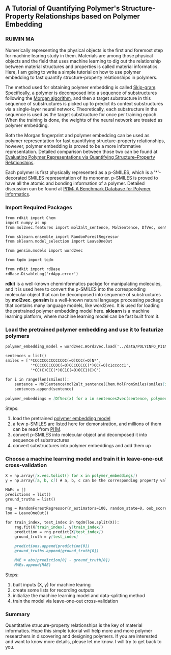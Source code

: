 ## A Tutorial of Quantifying Polymer's Structure-Property Relationships based on Polymer Embedding

### RUIMIN MA

Numerically representing the physical objects is the first and foremost step for machine learing study in them. Materials are among those physical objects and the field that uses machine learning to dig out the relationship between material structures and properties is called material informatics. Here, I am going to write a simple tutorial on how to use polymer embedding to fast quantify structure-property relationships in polymers. 

The method used for obtaining polymer embedding is called [Skip-gram](https://towardsdatascience.com/skip-gram-nlp-context-words-prediction-algorithm-5bbf34f84e0c). Specifically, a polymer is decomposed into a sequence of substructures following the [Morgan algorithm](https://pubs.acs.org/doi/abs/10.1021/ci100050t), and then a target substructure in this sequence of substructures is picked up to predict its context substructures via a single-layer neural network. Theoretically, each substructure in the sequence is used as the target substructure for once per training epoch. When the training is done, the weights of the neural network are treated as polymer embedding.

Both the Morgan fingerprint and polymer embedding can be used as polymer representation for fast quantifying structure-property relationships, however, polymer embedding is proved to be a more informative representation. Detailed comparison between those two can be found at [Evaluating Polymer Representations via Quantifying Structure–Property Relationships](https://pubs.acs.org/doi/abs/10.1021/acs.jcim.9b00358).

Each polymer is first physically represented as a p-SMILES, which is a '*'-decorated SMILES representation of its monomer. p-SMILES is proved to have all the atomic and bonding information of a polymer. Detailed discussion can be found at [PI1M: A Benchmark Database for Polymer Informatics](https://pubs.acs.org/doi/abs/10.1021/acs.jcim.0c00726).

### Import Required Packages
```markdown
from rdkit import Chem
import numpy as np 
from mol2vec.features import mol2alt_sentence, MolSentence, DfVec, sentences2vec 

from sklearn.ensemble import RandomForestRegressor
from sklearn.model_selection import LeaveOneOut

from gensim.models import word2vec

from tqdm import tqdm

from rdkit import rdBase
rdBase.DisableLog('rdApp.error')
```

**rdkit** is a well-known cheminformatics packge for manipulating molecules, and it is used here to convert the p-SMILES into the corresponding molecular object that can be decomposed into sequence of substructures by **mol2vec**. **gensim** is a well-known natural language processing package that contains many language models, like word2vec. It is used for loading the pretrained polymer embedding model here. **sklearn** is a machine learning platform, where machine learning model can be fast built from it.

### Load the pretrained polymer embedding and use it to featurize polymers

```markdown
polymer_embedding_model = word2vec.Word2Vec.load('../data/POLYINFO_PI1M.pkl')

sentences = list()
smiles = ['*CCCCCCCCCCCCCOC(=O)CCC(=O)N*', 
           '*CCCCCCCCCOC(=O)CCCCCCCC(*)OC(=O)c1ccccc1',
           '*CC(C)CCC(*)OC1C(=O)OCC1(C)C']
           
for i in range(len(smiles)):
    sentence = MolSentence(mol2alt_sentence(Chem.MolFromSmiles(smiles[i], 1))
    sentences.append(sentence)
    
polymer_embeddings = [DfVec(x) for x in sentences2vec(sentence, polymer_embedding_model, unseen='UNK')]
```
Steps:

1. load the pretrained [polymer embedding model](https://drive.google.com/file/d/1_lfHWOLcV3VX37wN7kuBDFTAn6EYPQeD/view?usp=sharing)
2. a few p-SMILES are listed here for demonstration, and millions of them can be read from [PI1M](https://github.com/RUIMINMA1996/PI1M).
3. convert p-SMILES into molecular object and decomposed it into sequence of substructures
4. convert substructures into polymer embeddings and add them up

### Choose a machine learning model and train it in leave-one-out cross-validation
```markdown
X = np.array([x.vec.tolist() for x in polymer_embeddings])
y = np.array([a, b, c]) # a, b, c can be the corresponding property values

MAEs = []
predictions = list()
ground_truths = list()

rng = RandomForestRegressor(n_estimators=100, random_state=0, oob_score=False, n_jobs=-1)
loo = LeaveOneOut()

for train_index, test_index in tqdm(loo.split(X)):
    rng.fit(X[train_index], y[train_index])
    prediction = rng.predict(X[test_index])
    ground_truth = y[test_index]

    predictions.append(prediction[0])
    ground_truths.append(ground_truth[0])
    
    MAE = abs(prediction[0] - ground_truth[0])
    MAEs.append(MAE)
```
Steps:

1. built inputs (X, y) for machine learing
2. create some lists for recording outputs
3. initialize the machine learning model and data-splitting method
4. train the model via leave-one-out cross-validation

### Summary
Quantitative strucure-property relationships is the key of material informatics. Hope this simple tutorial will help more and more polymer researchers in discovering and designing polymers. If you are interested and want to know more details, please let me know. I will try to get back to you.


